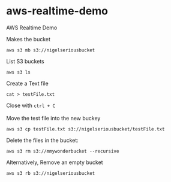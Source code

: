 # aws-realtime-demo
AWS Realtime Demo

Makes the bucket
```
aws s3 mb s3://nigelseriousbucket
```

List S3 buckets
```
aws s3 ls
```
Create a Text file
```
cat > testFile.txt
```
Close with ```ctrl + C``` <br/>
<br/>
Move the test file into the new buckey
```
aws s3 cp testFile.txt s3://nigelseriousbucket/testFile.txt
```

Delete the files in the bucket:
```
aws s3 rm s3://mmywonderbucket --recursive
```

Alternatively, Remove an empty bucket
```
aws s3 rb s3://nigelseriousbucket
```
